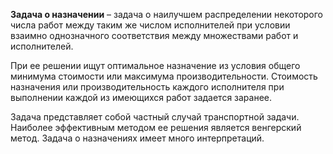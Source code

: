 **Задача о назначении** – задача о наилучшем распределении некоторого числа работ между таким же числом исполнителей при условии взаимно однозначного соответствия между множествами работ и исполнителей.

При ее решении ищут оптимальное назначение из условия общего минимума стоимости или максимума производительности. Стоимость назначения или производительность каждого исполнителя при выполнении каждой из имеющихся работ задается заранее.

Задача представляет собой частный случай транспортной задачи. Наиболее эффективным методом ее решения является венгерский метод. Задача о назначениях имеет много интерпретаций.